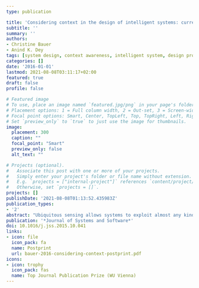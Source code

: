 ```yaml
---
type: publication

title: 'Considering context in the design of intelligent systems: current practices and suggestions for improvement'
subtitle: ''
summary: ''
authors:
- Christine Bauer
- Anind K. Dey
tags: [system design, context awareness, intelligent system, design process, context selection, context identification, context adaptivity]
categories: []
date: '2016-01-01'
lastmod: 2021-08-08T03:11:17+02:00
featured: true
draft: false
profile: false

# Featured image
# To use, place an image named `featured.jpg/png` in your page's folder.
# Placement options: 1 = Full column width, 2 = Out-set, 3 = Screen-width
# Focal point options: Smart, Center, TopLeft, Top, TopRight, Left, Right, BottomLeft, Bottom, BottomRight
# Set `preview_only` to `true` to just use the image for thumbnails.
image:
  placement: 300
  caption: ""
  focal_point: "Smart"
  preview_only: false
  alt_text: ""

# Projects (optional).
#   Associate this post with one or more of your projects.
#   Simply enter your project's folder or file name without extension.
#   E.g. `projects = ["internal-project"]` references `content/project/deep-learning/index.md`.
#   Otherwise, set `projects = []`.
projects: []
publishDate: '2021-08-08T01:13:52.435983Z'
publication_types:
- '2'
abstract: "Ubiquitous sensing allows systems to exploit almost any kind of context, and enables the design of intelligent systems that are aware of their context and adapt their behavior accordingly. As such systems have a number of properties, which distinguish them from traditional systems, their design requires a new approach to requirements engineering and to product development. While existing contributions concentrate on individual aspects in the design process, there is a lack of a holistic perspective on the design of intelligent systems. Considering the entire design process, would allow for the creation of better functioning designs, as has been demonstrated in various fields of system design. Furthermore, little is known about how people design intelligent systems. A deep understanding about design practices is, though, a prerequisite for coming up with systematic improvements. The contribution of this paper is twofold: First, based on interviews, we analyze the design processes undertaken by designers, and present five underlying process archetypes. We focus on how designers identify, select, and consider context across the entire design process. Second, we propose an improved design process for intelligent systems that aims at supporting system designers in their design task in order to serve an organization’s, and/or users’ needs."
publication: '*Journal of Systems and Software*'
doi: 10.1016/j.jss.2015.10.041
links: 
- icon: file
  icon_pack: fa
  name: Postprint
  url: bauer-2016-considering-context-postprint.pdf
icons:
- icon: trophy
  icon_pack: fas
  name: Top Journal Publication Prize (WU Vienna)
---
```

